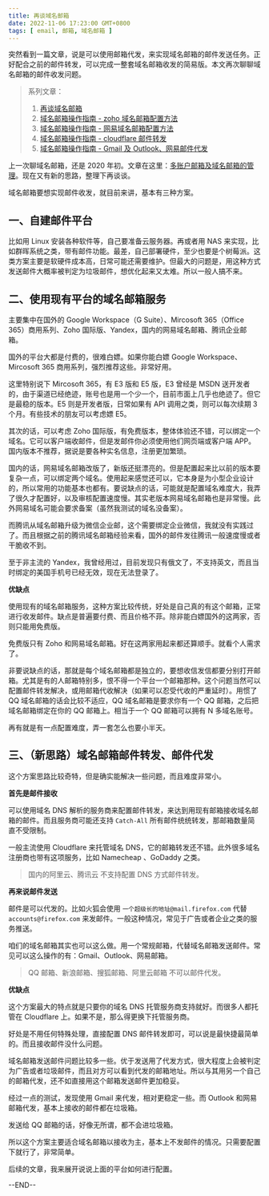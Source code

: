 ```yaml
---
title: 再谈域名邮箱
date: 2022-11-06 17:23:00 GMT+0800
tags: [ email, 邮箱, 域名邮箱 ]
---
```


突然看到一篇文章，说是可以使用邮箱代发，来实现域名邮箱的邮件发送任务。正好配合之前的邮件转发，可以完成一整套域名邮箱收发的简易版。本文再次聊聊域名邮箱的邮件收发问题。

<!-- truncate -->

> 系列文章：
>
> 1. [再谈域名邮箱](https://www.yukapril.com/2022/11/06/email.html)
> 2. [域名邮箱操作指南 - zoho 域名邮箱配置方法](https://www.yukapril.com/2022/11/12/email-zoho.html)
> 3. [域名邮箱操作指南 - 网易域名邮箱配置方法](https://www.yukapril.com/2022/11/20/email-netease.html)
> 4. [域名邮箱操作指南 - cloudflare 邮件转发](https://www.yukapril.com/2022/11/27/email-cloudflare.html)
> 5. [域名邮箱操作指南 - Gmail 及 Outlook、网易邮件代发](https://www.yukapril.com/2022/12/01/email-gmail.html)

上一次聊域名邮箱，还是 2020 年初。文章在这里：[多账户邮箱及域名邮箱的管理](https://www.yukapril.com/2020/03/02/mail.html)。现在又有新的思路，整理下再谈谈。

域名邮箱要想实现邮件收发，就目前来讲，基本有三种方案。

## 一、自建邮件平台

比如用 Linux 安装各种软件等，自己要准备云服务器。再或者用 NAS 来实现，比如群晖系统之类，带有邮件功能。最差，自己部署硬件，至少也要是个树莓派。这类方案主要是软硬件成本高，日常可能还需要维护。但最大的问题是，用这种方式发送邮件大概率被判定为垃圾邮件，想优化起来又太难。所以一般人搞不来。

## 二、使用现有平台的域名邮箱服务

主要集中在国外的 Google Workspace（G Suite）、Mircosoft 365（Office 365）商用系列、Zoho 国际版、Yandex，国内的网易域名邮箱、腾讯企业邮箱。

国外的平台大都是付费的，很难白嫖。如果你能白嫖 Google Workspace、Mircosoft 365 商用系列，强烈推荐这些。非常好用。

这里特别说下 Mircosoft 365，有 E3 版和 E5 版，E3 曾经是 MSDN 送开发者的，由于渠道已经绝迹，账号也是用一个少一个，目前市面上几乎也绝迹了。但它是最稳的版本。E5 则是开发者版，日常如果有 API 调用之类，则可以每次续期 3 个月。有些技术的朋友可以考虑嫖 E5。

其次的话，可以考虑 Zoho 国际版，有免费版本，整体体验还不错，可以绑定一个域名。它可以客户端收邮件，但是发邮件你必须使用他们网页端或客户端 APP。国内版本不推荐，据说是要各种实名信息，注册更加繁琐。

国内的话，网易域名邮箱改版了，新版还挺漂亮的。但是配置起来比以前的版本要复杂一点，可以绑定两个域名。使用起来感觉还可以，它本身是为小型企业设计的，所以常用的功能基本也都有。要说缺点的话，可能就是配置域名难度大，我弄了很久才配置好，以及审核配置速度慢。其实老版本网易域名邮箱也是非常慢。此外网易域名可能会要求备案（虽然我测试的域名没备案）。

而腾讯从域名邮箱升级为微信企业邮，这个需要绑定企业微信，我就没有实践过了。而且根据之前的腾讯域名邮箱经验来看，国外的邮件发往腾讯一般速度慢或者干脆收不到。

至于非主流的 Yandex，我曾经用过，目前发现只有俄文了，不支持英文，而且当时绑定的美国手机号已经无效，现在无法登录了。

**优缺点**

使用现有的域名邮箱服务，这种方案比较传统，好处是自己真的有这个邮箱，正常进行收发邮件。缺点是普遍要付费、而且价格不菲。除非能白嫖国外的这两家，否则只能用免费版。

免费版只有 Zoho 和网易域名邮箱。好在这两家用起来都还算顺手。就看个人需求了。

非要说缺点的话，那就是每个域名邮箱都是独立的，要想收信发信都要分别打开邮箱。尤其是有的人邮箱特别多，恨不得一个平台一个邮箱那种。这个问题当然可以配置邮件转发解决，或用邮箱代收解决（如果可以忍受代收的严重延时）。用惯了 QQ 域名邮箱的话会比较不适应，QQ 域名邮箱是要求你有一个 QQ 邮箱，之后把域名邮箱绑定在你的 QQ 邮箱上。相当于一个 QQ 邮箱可以拥有 N 多域名账号。

再有就是有一点配置难度，弄一套怎么也要小半天。

## 三、（新思路）域名邮箱邮件转发、邮件代发

这个方案思路比较奇特，但是确实能解决一些问题，而且难度非常小。

**首先是邮件接收**

可以使用域名 DNS 解析的服务商来配置邮件转发，来达到用现有邮箱接收域名邮箱的邮件。而且服务商可能还支持 `Catch-All` 所有邮件统统转发，那邮箱数量简直不受限制。

一般主流使用 Cloudflare 来托管域名 DNS，它的邮箱转发还不错。此外很多域名注册商也带有这项服务，比如 Namecheap 、GoDaddy 之类。

> 国内的阿里云、腾讯云 不支持配置 DNS 方式邮件转发。

**再来说邮件发送**

邮件是可以代发的。比如火狐会使用 `一个超级长的地址@mail.firefox.com` 代替 `accounts@firefox.com` 来发邮件。一般这种情况，常见于广告或者企业之类的服务推送。

咱们的域名邮箱其实也可以这么做。用一个常规邮箱，代替域名邮箱发送邮件。常见可以这么操作的有：Gmail、Outlook、网易邮箱。

> QQ 邮箱、新浪邮箱、搜狐邮箱、阿里云邮箱 不可以邮件代发。

**优缺点**

这个方案最大的特点就是只要你的域名 DNS 托管服务商支持就好。而很多人都托管在 Cloudflare 上。如果不是，那么得更换下托管服务商。

好处是不用任何特殊处理，直接配置 DNS 邮件转发即可，可以说是最快捷最简单的。而且接收邮件没什么问题。

域名邮箱发送邮件问题比较多一些。优于发送用了代发方式，很大程度上会被判定为广告或者垃圾邮件，而且对方可以看到代发的邮箱地址。所以与其用另一个自己的邮箱代发，还不如直接用这个邮箱发送邮件更加稳妥。

经过一点的测试，发现使用 Gmail 来代发，相对更稳定一些。而 Outlook 和网易邮箱代发，基本上接收的邮件都在垃圾箱。

发送给 QQ 邮箱的话，好像无所谓，都不会进垃圾箱。

所以这个方案主要适合域名邮箱以接收为主，基本上不发邮件的情况。只需要配置下就行了，非常简单。

后续的文章，我来展开说说上面的平台如何进行配置。

--END--
